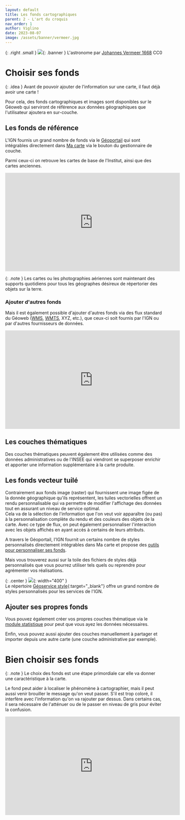 ```yaml
---
layout: default
title: Les fonds cartographiques
parent: 2 - L'art du croquis
nav_order: 1
author: Viglino
date: 2023-08-07
image: /assets/banner/vermeer.jpg
---
```

{: .right .small }
![](/Macarte-MI/assets/banner/vermeer.jpg){: .banner }
L'astronome par [Johannes Vermeer 1668](https://commons.wikimedia.org/wiki/File:Johannes_Vermeer_-_The_Astronomer_-_1668.jpg) CC0

# Choisir ses fonds

{: .idea }
Avant de pouvoir ajouter de l'information sur une carte, il faut déjà avoir une carte !

Pour cela, des fonds cartographiques et images sont disponibles sur le Géoweb qui serviront de référence aux données géographiques que l'utilisateur ajoutera en sur-couche.

## Les fonds de référence

L'IGN fournis un grand nombre de fonds via le [Géoportail](https://www.geoportail.gouv.fr/) qui sont intégrables directement dans [Ma carte](https://macarte.ign.fr/edition/carte/) via le bouton <i class="fg-layer-alt-add-o"></i> du gestionnaire de couche.

Parmi ceux-ci on retrouve les cartes de base de l'Institut, ainsi que des cartes anciennes.

<iframe width="560" height="315" src="https://www.youtube.com/embed/oOHSYxmD_wM" title="Ma carte - les fonds geoportail" frameborder="0" allow="accelerometer; autoplay; clipboard-write; encrypted-media; gyroscope; picture-in-picture; web-share" allowfullscreen></iframe>

{: .note }
Les cartes ou les photographies aériennes sont maintenant des supports quotidiens pour tous les géographes désireux de répertorier des objets sur la terre.

### Ajouter d'autres fonds

Mais il est également possible d'ajouter d'autres fonds via des flux standard du Géoweb ([WMS](https://fr.wikipedia.org/wiki/Web_Map_Service), [WMTS](https://fr.wikipedia.org/wiki/Web_Map_Tile_Service), XYZ, etc.), que ceux-ci soit fournis par l'IGN ou par d'autres fournisseurs de données.

<iframe width="560" height="315" src="https://www.youtube.com/embed/iSEqqsqYPFc" title="Ma carte - ajouter une couche WMS" frameborder="0" allow="accelerometer; autoplay; clipboard-write; encrypted-media; gyroscope; picture-in-picture; web-share" allowfullscreen></iframe>

## Les couches thématiques

Des couches thématiques peuvent également être utilisées comme des données administratives ou de l'INSEE qui viendront se superposer enrichir et apporter une information supplémentaire à la carte produite.

## Les fonds vecteur tuilé

Contrairement aux fonds image (raster) qui fournissent une image figée de la donnée géographique qu'ils représentent, les tuiles vectorielles offrent un rendu personnalisable qui va permettre de modifier l'affichage des données tout en assurant un niveau de service optimal.  
Cela va de la sélection de l'information que l'on veut voir apparaître (ou pas) à la personnalisation complète du rendu et des couleurs des objets de la carte. Avec ce type de flux, on peut également personnaliser l'interaction avec les objets affichés en ayant accès à certains de leurs attributs.

A travers le Géoportail, l'IGN fournit un certains nombre de styles personnalisés directement intégrables dans Ma carte et propose des [outils pour personnaliser ses fonds](https://geoservices.ign.fr/actualites/2022-03-30-tuiles-vectorielles).

Mais vous trouverez aussi sur la toile des fichiers de styles déjà personnalisés que vous pourrez utiliser tels quels ou reprendre pour agrémenter vos réalisations.

{: .center }
![](https://user-images.githubusercontent.com/7868217/225907457-ce3c4339-c830-4b98-ba54-167d7e43d153.png){: width="400" }    
Le répertoire [Géoservice style](https://github.com/Viglino/geoservice-style#-style){:target="_blank"} offre un grand nombre de styles personnalisés pour les services de l'IGN.


## Ajouter ses propres fonds

Vous pouvez également créer vos propres couches thématique via le [module statistique](https://macarte.ign.fr/edition/statistique) pour peut que vous ayez les données nécessaires.

Enfin, vous pouvez aussi ajouter des couches manuellement à partager et importer depuis une autre carte (une couche administrative par exemple).

# Bien choisir ses fonds

{: .note }
Le choix des fonds est une étape primordiale car elle va donner une caractéristique à la carte.

Le fond peut aider à localiser le phénomène à cartographier, mais il peut aussi venir brouiller le message qu'on veut passer. S'il est trop coloré, il interfère avec l'information qu'on va rajouter par dessus. Dans certains cas, il sera nécessaire de l'atténuer ou de le passer en niveau de gris pour éviter la confusion.

<iframe width="560" height="315" src="https://www.youtube.com/embed/8A8ICL60qdQ" title="YouTube video player" frameborder="0" allow="accelerometer; autoplay; clipboard-write; encrypted-media; gyroscope; picture-in-picture; web-share" allowfullscreen></iframe>
